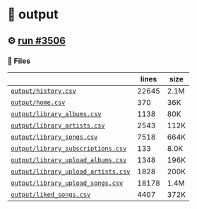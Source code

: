 # 📝  output 

## ⚙️ [run #3506](https://github.com/jwenerd/ytm-dl/actions/runs/13367084562)

### 📁 Files

|                                                                         |lines|size|
|-------------------------------------------------------------------------|-----|----|
|[`output/history.csv` ](output/history.csv)                              |22645|2.1M|
|[`output/home.csv` ](output/home.csv)                                    |370  |36K |
|[`output/library_albums.csv` ](output/library_albums.csv)                |1138 |80K |
|[`output/library_artists.csv` ](output/library_artists.csv)              |2543 |112K|
|[`output/library_songs.csv` ](output/library_songs.csv)                  |7518 |664K|
|[`output/library_subscriptions.csv` ](output/library_subscriptions.csv)  |133  |8.0K|
|[`output/library_upload_albums.csv` ](output/library_upload_albums.csv)  |1348 |196K|
|[`output/library_upload_artists.csv` ](output/library_upload_artists.csv)|1828 |200K|
|[`output/library_upload_songs.csv` ](output/library_upload_songs.csv)    |18178|1.4M|
|[`output/liked_songs.csv` ](output/liked_songs.csv)                      |4407 |372K|